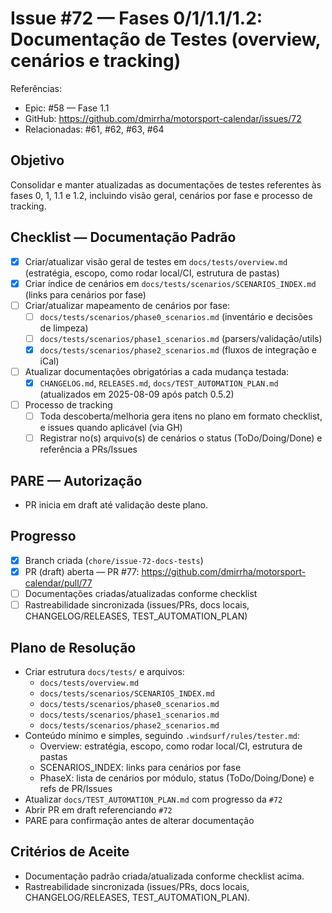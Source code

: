 # Issue #72 — Fases 0/1/1.1/1.2: Documentação de Testes (overview, cenários e tracking)

Referências:
- Epic: #58 — Fase 1.1
- GitHub: https://github.com/dmirrha/motorsport-calendar/issues/72
- Relacionadas: #61, #62, #63, #64

## Objetivo
Consolidar e manter atualizadas as documentações de testes referentes às fases 0, 1, 1.1 e 1.2, incluindo visão geral, cenários por fase e processo de tracking.

## Checklist — Documentação Padrão
- [x] Criar/atualizar visão geral de testes em `docs/tests/overview.md` (estratégia, escopo, como rodar local/CI, estrutura de pastas)
- [x] Criar índice de cenários em `docs/tests/scenarios/SCENARIOS_INDEX.md` (links para cenários por fase)
- [ ] Criar/atualizar mapeamento de cenários por fase:
  - [ ] `docs/tests/scenarios/phase0_scenarios.md` (inventário e decisões de limpeza)
  - [ ] `docs/tests/scenarios/phase1_scenarios.md` (parsers/validação/utils)
  - [x] `docs/tests/scenarios/phase2_scenarios.md` (fluxos de integração e iCal)
- [ ] Atualizar documentações obrigatórias a cada mudança testada:
  - [x] `CHANGELOG.md`, `RELEASES.md`, `docs/TEST_AUTOMATION_PLAN.md` (atualizados em 2025-08-09 após patch 0.5.2)
- [ ] Processo de tracking
  - [ ] Toda descoberta/melhoria gera itens no plano em formato checklist, e issues quando aplicável (via GH)
  - [ ] Registrar no(s) arquivo(s) de cenários o status (ToDo/Doing/Done) e referência a PRs/Issues

## PARE — Autorização
- PR inicia em draft até validação deste plano.

## Progresso
- [x] Branch criada (`chore/issue-72-docs-tests`)
- [x] PR (draft) aberta — PR #77: https://github.com/dmirrha/motorsport-calendar/pull/77
- [ ] Documentações criadas/atualizadas conforme checklist
- [ ] Rastreabilidade sincronizada (issues/PRs, docs locais, CHANGELOG/RELEASES, TEST_AUTOMATION_PLAN)

## Plano de Resolução
- Criar estrutura `docs/tests/` e arquivos:
  - `docs/tests/overview.md`
  - `docs/tests/scenarios/SCENARIOS_INDEX.md`
  - `docs/tests/scenarios/phase0_scenarios.md`
  - `docs/tests/scenarios/phase1_scenarios.md`
  - `docs/tests/scenarios/phase2_scenarios.md`
- Conteúdo mínimo e simples, seguindo `.windsurf/rules/tester.md`:
  - Overview: estratégia, escopo, como rodar local/CI, estrutura de pastas
  - SCENARIOS_INDEX: links para cenários por fase
  - PhaseX: lista de cenários por módulo, status (ToDo/Doing/Done) e refs de PR/Issues
- Atualizar `docs/TEST_AUTOMATION_PLAN.md` com progresso da `#72`
- Abrir PR em draft referenciando `#72`
- PARE para confirmação antes de alterar documentação

## Critérios de Aceite
- Documentação padrão criada/atualizada conforme checklist acima.
- Rastreabilidade sincronizada (issues/PRs, docs locais, CHANGELOG/RELEASES, TEST_AUTOMATION_PLAN).
